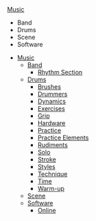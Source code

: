<div>
  <a href="#music" data-toggle="collapse" aria-expanded="true">
    Music
    <i class="fa" aria-hidden="true"></i>
  </a>
</div>
<ul id="music">
  <li>Band</li>
  <li>Drums</li>
  <li>Scene</li>
  <li>Software</li>
</ul>
<!-- use collapsed class to collapse a list -->

* [Music](/)
  * [Band](/band/band)
    * [Rhythm Section](/band/rhythm-section)
  * [Drums](/drums/)
    * [Brushes](/drums/brushes)
    * [Drummers](/drums/drummers)
    * [Dynamics](/drums/dynamics)
    * [Exercises](/drums/exercises)
    * [Grip](/drums/grip)
    * [Hardware](/drums/hardware)
    * [Practice](/drums/practice)
    * [Practice Elements](/drums/practice-elements)
    * [Rudiments](/drums/rudiments)
    * [Solo](/drums/solo)
    * [Stroke](/drums/stroke)
    * [Styles](/drums/styles)
    * [Technique](/drums/technique)
    * [Time](/drums/time)
    * [Warm-up](/drums/warmup)
  * [Scene](/scene)
  * [Software](/software/)
    * [Online](/software/online_services)
